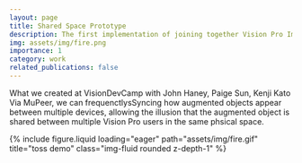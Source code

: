 ```yaml
---
layout: page
title: Shared Space Prototype
description: The first implementation of joining together Vision Pro Immersive Spaces
img: assets/img/fire.png
importance: 1
category: work
related_publications: false
---
```


What we created at VisionDevCamp with John Haney, Paige Sun, Kenji Kato
Via MuPeer, we can frequenctlysSyncing how augmented objects appear between multiple devices, allowing the illusion that the augmented object is shared between multiple Vision Pro users in the same phsical space. 

{% include figure.liquid loading="eager" path="assets/img/fire.gif" title="toss demo" class="img-fluid rounded z-depth-1" %}

